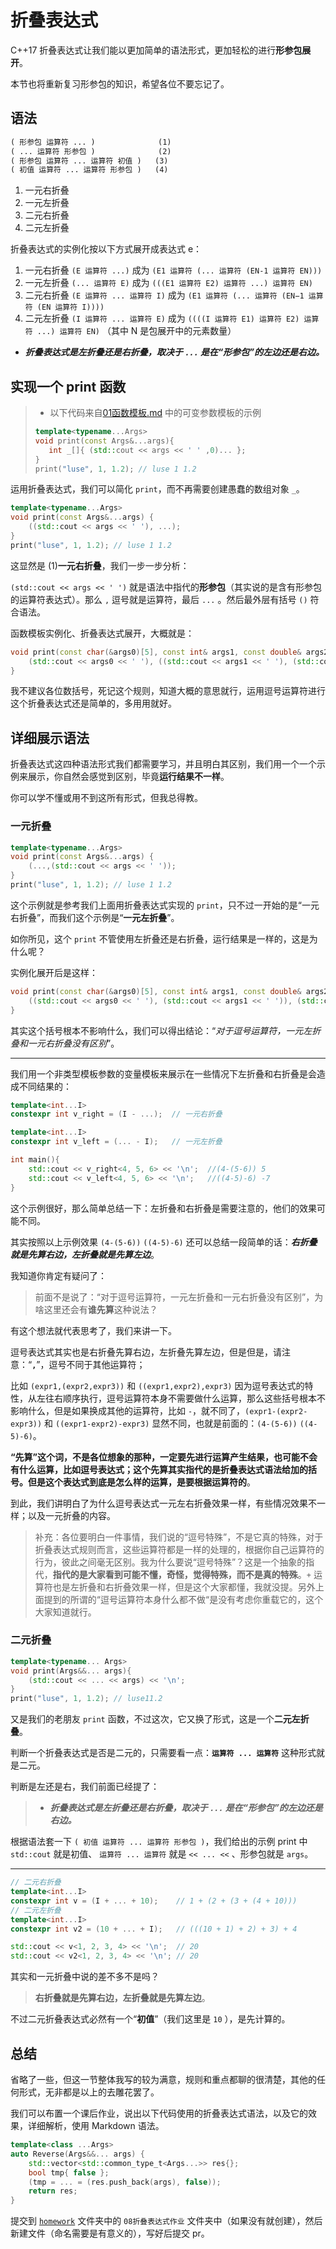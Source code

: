 # 折叠表达式

C++17 折叠表达式让我们能以更加简单的语法形式，更加轻松的进行**形参包展开**。

本节也将重新复习形参包的知识，希望各位不要忘记了。

## 语法

```txt
( 形参包 运算符 ... )              (1)
( ... 运算符 形参包 )              (2)
( 形参包 运算符 ... 运算符 初值 )   (3)
( 初值 运算符 ... 运算符 形参包 )   (4)
```

1. 一元右折叠
2. 一元左折叠
3. 二元右折叠
4. 二元左折叠

折叠表达式的实例化按以下方式展开成表达式 e：

1. 一元右折叠 `(E 运算符 ...)` 成为 `(E1 运算符 (... 运算符 (EN-1 运算符 EN)))`
2. 一元左折叠 `(... 运算符 E)` 成为 `(((E1 运算符 E2) 运算符 ...) 运算符 EN)`
3. 二元右折叠 `(E 运算符 ... 运算符 I)` 成为 `(E1 运算符 (... 运算符 (EN−1 运算符 (EN 运算符 I))))`
4. 二元左折叠 `(I 运算符 ... 运算符 E)` 成为 `((((I 运算符 E1) 运算符 E2) 运算符 ...) 运算符 EN)`
（其中 N 是包展开中的元素数量）

- ***折叠表达式是左折叠还是右折叠，取决于 `...` 是在“形参包”的左边还是右边。***

## 实现一个 print 函数

> - 以下代码来自[01函数模板.md](01函数模板.md) 中的可变参数模板的示例
>```cpp
>template<typename...Args>
>void print(const Args&...args){
>    int _[]{ (std::cout << args << ' ' ,0)... };
>}
>print("luse", 1, 1.2); // luse 1 1.2
>```

运用折叠表达式，我们可以简化 `print`，而不再需要创建愚蠢的数组对象 `_`。

```cpp
template<typename...Args>
void print(const Args&...args) {
    ((std::cout << args << ' '), ...);
}
print("luse", 1, 1.2); // luse 1 1.2
```

这显然是 (1)**一元右折叠**，我们一步一步分析：

`(std::cout << args << ' ')` 就是语法中指代的**形参包**（其实说的是含有形参包的运算符表达式）。那么 `,` 逗号就是运算符，最后 `...` 。然后最外层有括号 `()` 符合语法。

函数模板实例化、折叠表达式展开，大概就是：

```cpp
void print(const char(&args0)[5], const int& args1, const double& args2) {
    (std::cout << args0 << ' '), ((std::cout << args1 << ' '), (std::cout << args2 << ' '));
}
```

我不建议各位数括号，死记这个规则，知道大概的意思就行，运用逗号运算符进行这个折叠表达式还是简单的，多用用就好。

## 详细展示语法

折叠表达式这四种语法形式我们都需要学习，并且明白其区别，我们用一个一个示例来展示，你自然会感觉到区别，毕竟**运行结果不一样**。

你可以学不懂或用不到这所有形式，但我总得教。

### 一元折叠

```cpp
template<typename...Args>
void print(const Args&...args) {
    (...,(std::cout << args << ' '));
}
print("luse", 1, 1.2); // luse 1 1.2
```

这个示例就是参考我们上面用折叠表达式实现的 `print`，只不过一开始的是“一元右折叠”，而我们这个示例是“**一元左折叠**”。

如你所见，这个 `print` 不管使用左折叠还是右折叠，运行结果是一样的，这是为什么呢？

实例化展开后是这样：

```cpp
void print(const char(&args0)[5], const int& args1, const double& args2) {
    ((std::cout << args0 << ' '), (std::cout << args1 << ' ')), (std::cout << args2 << ' ');
}
```

其实这个括号根本不影响什么，我们可以得出结论：“*对于逗号运算符，一元左折叠和一元右折叠没有区别*”。

---

我们用一个非类型模板参数的变量模板来展示在一些情况下左折叠和右折叠是会造成不同结果的：

```cpp
template<int...I>
constexpr int v_right = (I - ...);  // 一元右折叠

template<int...I>
constexpr int v_left = (... - I);   // 一元左折叠

int main(){
    std::cout << v_right<4, 5, 6> << '\n';  //(4-(5-6)) 5
    std::cout << v_left<4, 5, 6> << '\n';   //((4-5)-6) -7
}
```

这个示例很好，那么简单总结一下：左折叠和右折叠是需要注意的，他们的效果可能不同。

其实按照以上示例效果 `(4-(5-6))` `((4-5)-6)` 还可以总结一段简单的话：***右折叠就是先算右边，左折叠就是先算左边***。

我知道你肯定有疑问了：

> 前面不是说了：“对于逗号运算符，一元左折叠和一元右折叠没有区别”，为啥这里还会有**谁先算**这种说法？

有这个想法就代表思考了，我们来讲一下。

逗号表达式其实也是右折叠先算右边，左折叠先算左边，但是但是，请注意：“**`,`**”，逗号不同于其他运算符；

比如 `(expr1,(expr2,expr3))` 和 `((expr1,expr2),expr3)` 因为逗号表达式的特性，从左往右顺序执行，逗号运算符本身不需要做什么运算，那么这些括号根本不影响什么，但是如果换成其他的运算符，比如 `-`，就不同了，`(expr1-(expr2-expr3))` 和 `((expr1-expr2)-expr3)` 显然不同，也就是前面的：`(4-(5-6))` `((4-5)-6)`。

**“先算”这个词，不是各位想象的那种，一定要先进行运算产生结果，也可能不会有什么运算，比如逗号表达式；这个先算其实指代的是折叠表达式语法给加的括号。但是这个表达式到底是怎么样的运算，是要根据运算符的**。

到此，我们讲明白了为什么逗号表达式一元左右折叠效果一样，有些情况效果不一样；以及一元折叠的内容。

> 补充：各位要明白一件事情，我们说的“逗号特殊”，不是它真的特殊，对于折叠表达式规则而言，这些运算符都是一样的处理的，根据你自己运算符的行为，彼此之间毫无区别。我为什么要说“逗号特殊”？这是一个抽象的指代，**指代的是大家看到可能不懂，奇怪，觉得特殊，而不是真的特殊**。`+` 运算符也是左折叠和右折叠效果一样，但是这个大家都懂，我就没提。另外上面提到的所谓的“逗号运算符本身什么都不做“是没有考虑你重载它的，这个大家知道就行。

### 二元折叠

```cpp
template<typename... Args>
void print(Args&&... args){
    (std::cout << ... << args) << '\n';
}
print("luse", 1, 1.2); // luse11.2
```

又是我们的老朋友 `print` 函数，不过这次，它又换了形式，这是一个**二元左折叠**。

判断一个折叠表达式是否是二元的，只需要看一点：**`运算符 ... 运算符`** 这种形式就是二元。

判断是左还是右，我们前面已经提了：

> - ***折叠表达式是左折叠还是右折叠，取决于 `...` 是在“形参包”的左边还是右边。***

根据语法套一下 `( 初值 运算符 ... 运算符 形参包 )`，我们给出的示例 print 中 `std::cout` 就是初值、 `运算符 ... 运算符` 就是 `<< ... <<` 、形参包就是 `args`。

---

```cpp
// 二元右折叠
template<int...I>
constexpr int v = (I + ... + 10);    // 1 + (2 + (3 + (4 + 10)))
// 二元左折叠
template<int...I>
constexpr int v2 = (10 + ... + I);   // (((10 + 1) + 2) + 3) + 4

std::cout << v<1, 2, 3, 4> << '\n';  // 20
std::cout << v2<1, 2, 3, 4> << '\n'; // 20
```

其实和一元折叠中说的差不多不是吗？

> **右折叠就是先算右边，左折叠就是先算左边**。

不过二元折叠表达式必然有一个“**初值**”（我们这里是 `10` ），是先计算的。

## 总结

省略了一些，但这一节整体我写的较为满意，规则和重点都聊的很清楚，其他的任何形式，无非都是以上的去雕花罢了。

我们可以布置一个课后作业，说出以下代码使用的折叠表达式语法，以及它的效果，详细解析，使用 Markdown 语法。

```cpp
template<class ...Args>
auto Reverse(Args&&... args) {
    std::vector<std::common_type_t<Args...>> res{};
    bool tmp{ false };
    (tmp = ... = (res.push_back(args), false));
    return res;
}
```

提交到 [`homework`](/homework/) 文件夹中的 `08折叠表达式作业` 文件夹中（如果没有就创建），然后新建文件（命名需要是有意义的），写好后提交 pr。